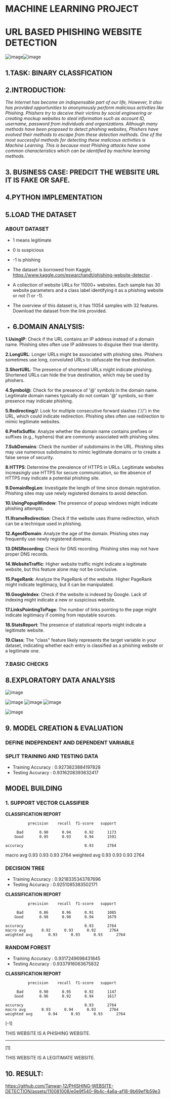 # MACHINE LEARNING PROJECT
# URL BASED PHISHING WEBSITE DETECTION 
![image](https://github.com/Tanwar-12/PHISHING-WEBSITE-DETECTION/assets/110081008/40af9366-64e0-4a34-adbc-db3261053861)![image](https://github.com/Tanwar-12/PHISHING-WEBSITE-DETECTION/assets/110081008/901a42a2-833c-4188-84dd-1694017b5368)



## 1.TASK: BINARY CLASSFICATION
## 2.INTRODUCTION:
*The Internet has become an indispensable part of our life, However, It also has provided opportunities to anonymously perform malicious activities like Phishing. Phishers try to deceive their victims by social engineering or creating mockup websites to steal information such as account ID, username, password from individuals and organizations. Although many methods have been proposed to detect phishing websites, Phishers have evolved their methods to escape from these detection methods. One of the most successful methods for detecting these malicious activities is Machine Learning. This is because most Phishing attacks have some common characteristics which can be identified by machine learning methods.*
## 3. BUSINESS CASE: PREDCIT THE WEBSITE URL IT IS FAKE OR SAFE.

## 4.PYTHON IMPLEMENTATION
## 5.LOAD THE DATASET
###  **ABOUT DATASET**
* 1 means legitimate
* 0 is suspicious
* -1 is phishing

* The dataset is borrowed from Kaggle, https://www.kaggle.com/eswarchandt/phishing-website-detector .

* A collection of website URLs for 11000+ websites. Each sample has 30 website parameters and a class label identifying it as a phishing website or not (1 or -1).

* The overview of this dataset is, it has 11054 samples with 32 features. Download the dataset from the link provided.
  
* ## 6.**DOMAIN ANALYSIS**:
**1.UsingIP**: Check if the URL contains an IP address instead of a domain name. Phishing sites often use IP addresses to disguise their true identity.

**2.LongURL**: Longer URLs might be associated with phishing sites. Phishers sometimes use long, convoluted URLs to obfuscate the true destination.

**3.ShortURL**: The presence of shortened URLs might indicate phishing. Shortened URLs can hide the true destination, which may be used by phishers.

**4.Symbol@**: Check for the presence of '@' symbols in the domain name. Legitimate domain names typically do not contain '@' symbols, so their presence may indicate phishing.


**5.Redirecting//**: Look for multiple consecutive forward slashes ('//') in the URL, which could indicate redirection. Phishing sites often use redirection to mimic legitimate websites.

**6.PrefixSuffix**:  Analyze whether the domain name contains prefixes or suffixes (e.g., hyphens) that are commonly associated with phishing sites.

**7.SubDomains**: Check the number of subdomains in the URL. Phishing sites may use numerous subdomains to mimic legitimate domains or to create a false sense of security.

**8.HTTPS**:  Determine the prevalence of HTTPS in URLs. Legitimate websites increasingly use HTTPS for secure communication, so the absence of HTTPS may indicate a potential phishing site.

**9.DomainRegLen**: Investigate the length of time since domain registration. Phishing sites may use newly registered domains to avoid detection.


**10.UsingPopupWindow**: The presence of popup windows might indicate phishing attempts.

**11.IframeRedirection**: Check if the website uses iframe redirection, which can be a technique used in phishing.

**12.AgeofDomain**: Analyze the age of the domain. Phishing sites may frequently use newly registered domains.

**13.DNSRecording**: Check for DNS recording. Phishing sites may not have proper DNS records.

**14.WebsiteTraffic**: Higher website traffic might indicate a legitimate website, but this feature alone may not be conclusive.

**15.PageRank**: Analyze the PageRank of the website. Higher PageRank might indicate legitimacy, but it can be manipulated.

**16.GoogleIndex**: Check if the website is indexed by Google. Lack of indexing might indicate a new or suspicious website.

**17.LinksPointingToPage**:  The number of links pointing to the page might indicate legitimacy if coming from reputable sources.

**18.StatsReport**: The presence of statistical reports might indicate a legitimate website.

**19.Class**: The "class" feature likely represents the target variable in your dataset, indicating whether each entry is classified as a phishing website or a legitimate one.
### 7.BASIC CHECKS

## 8.EXPLORATORY DATA ANALYSIS
![image](https://github.com/Tanwar-12/PHISHING-WEBSITE-DETECTION/assets/110081008/3fca3c1d-0ccd-449a-b1c2-507e31881df6)

![image](https://github.com/Tanwar-12/PHISHING-WEBSITE-DETECTION/assets/110081008/1272acaf-5258-401d-850f-139000b07c74)
![image](https://github.com/Tanwar-12/PHISHING-WEBSITE-DETECTION/assets/110081008/64ed4220-8be2-49f2-bc20-b9e49ad04cb1)
![image](https://github.com/Tanwar-12/PHISHING-WEBSITE-DETECTION/assets/110081008/7e41415d-ef8f-4078-827b-abb4a78795dd)


![image](https://github.com/Tanwar-12/PHISHING-WEBSITE-DETECTION/assets/110081008/e99cc639-f324-4294-8d3c-456d27b31e61)

## 9. MODEL CREATION & EVALUATION
### DEFINE INDEPENDENT AND DEPENDENT VARIABLE
### SPLIT TRAINING AND TESTING DATA
* Training Accuracy : 0.9273823884197828
* Testing Accuracy : 0.9316208393632417
## MODEL BUILDING
### 1. SUPPORT VECTOR CLASSIFIER

**CLASSIFICATION REPORT** 

              precision    recall  f1-score   support

         Bad       0.90      0.94      0.92      1173
        Good       0.95      0.93      0.94      1591

    accuracy                           0.93      2764
   macro avg       0.93      0.93      0.93      2764
weighted avg       0.93      0.93      0.93      2764

### DECISION TREE
* Training Accuracy : 0.9218335343787696
* Testing Accuracy : 0.9251085383502171

**CLASSIFICATION REPORT**

              precision    recall  f1-score   support

         Bad       0.86      0.96      0.91      1085
        Good       0.98      0.90      0.94      1679

    accuracy                           0.93      2764
    macro avg       0.92      0.93      0.92      2764
    weighted avg       0.93      0.93      0.93      2764

### RANDOM FOREST
* Training Accuracy : 0.9317249698431845
* Testing Accuracy : 0.9337916063675832

**CLASSIFICATION REPORT**

              precision    recall  f1-score   support

         Bad       0.90      0.95      0.92      1147
        Good       0.96      0.92      0.94      1617

    accuracy                           0.93      2764
    macro avg       0.93      0.94      0.93      2764
    weighted avg       0.94      0.93      0.93      2764



 [-1]
 
THIS WEBSITE IS A PHISHING WEBSITE.
******************************

[1]

THIS WEBSITE IS A LEGITIMATE WEBSITE.


## 10. RESULT:


https://github.com/Tanwar-12/PHISHING-WEBSITE-DETECTION/assets/110081008/e0e9f540-9b4c-4a6a-af18-9b69ef1b59e3







